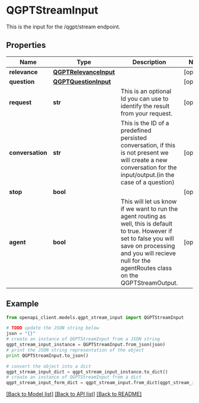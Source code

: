 # QGPTStreamInput

This is the input for the /qgpt/stream endpoint.

## Properties
Name | Type | Description | Notes
------------ | ------------- | ------------- | -------------
**relevance** | [**QGPTRelevanceInput**](QGPTRelevanceInput.md) |  | [optional] 
**question** | [**QGPTQuestionInput**](QGPTQuestionInput.md) |  | [optional] 
**request** | **str** | This is an optional Id you can use to identify the result from your request. | [optional] 
**conversation** | **str** | This is the ID of a predefined persisted conversation, if this is not present we will create a new conversation for the input/output.(in the case of a question) | [optional] 
**stop** | **bool** |  | [optional] 
**agent** | **bool** | This will let us know if we want to run the agent routing as well, this is default to true. However if set to false you will save on processing and you will recieve null for the agentRoutes class on the QGPTStreamOutput. | [optional] 

## Example

```python
from openapi_client.models.qgpt_stream_input import QGPTStreamInput

# TODO update the JSON string below
json = "{}"
# create an instance of QGPTStreamInput from a JSON string
qgpt_stream_input_instance = QGPTStreamInput.from_json(json)
# print the JSON string representation of the object
print QGPTStreamInput.to_json()

# convert the object into a dict
qgpt_stream_input_dict = qgpt_stream_input_instance.to_dict()
# create an instance of QGPTStreamInput from a dict
qgpt_stream_input_form_dict = qgpt_stream_input.from_dict(qgpt_stream_input_dict)
```
[[Back to Model list]](../README.md#documentation-for-models) [[Back to API list]](../README.md#documentation-for-api-endpoints) [[Back to README]](../README.md)


